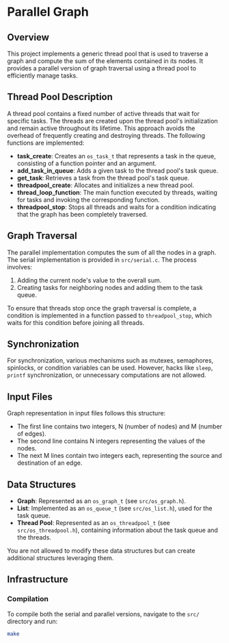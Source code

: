 # Parallel Graph

## Overview

This project implements a generic thread pool that is used to traverse a graph and compute the sum of the elements contained in its nodes. It provides a parallel version of graph traversal using a thread pool to efficiently manage tasks.

## Thread Pool Description

A thread pool contains a fixed number of active threads that wait for specific tasks. The threads are created upon the thread pool's initialization and remain active throughout its lifetime. This approach avoids the overhead of frequently creating and destroying threads. The following functions are implemented:

- **task_create**: Creates an `os_task_t` that represents a task in the queue, consisting of a function pointer and an argument.
- **add_task_in_queue**: Adds a given task to the thread pool's task queue.
- **get_task**: Retrieves a task from the thread pool's task queue.
- **threadpool_create**: Allocates and initializes a new thread pool.
- **thread_loop_function**: The main function executed by threads, waiting for tasks and invoking the corresponding function.
- **threadpool_stop**: Stops all threads and waits for a condition indicating that the graph has been completely traversed.

## Graph Traversal

The parallel implementation computes the sum of all the nodes in a graph. The serial implementation is provided in `src/serial.c`. The process involves:

1. Adding the current node's value to the overall sum.
2. Creating tasks for neighboring nodes and adding them to the task queue.

To ensure that threads stop once the graph traversal is complete, a condition is implemented in a function passed to `threadpool_stop`, which waits for this condition before joining all threads.

## Synchronization

For synchronization, various mechanisms such as mutexes, semaphores, spinlocks, or condition variables can be used. However, hacks like `sleep`, `printf` synchronization, or unnecessary computations are not allowed.

## Input Files

Graph representation in input files follows this structure:

- The first line contains two integers, N (number of nodes) and M (number of edges).
- The second line contains N integers representing the values of the nodes.
- The next M lines contain two integers each, representing the source and destination of an edge.

## Data Structures

- **Graph**: Represented as an `os_graph_t` (see `src/os_graph.h`).
- **List**: Implemented as an `os_queue_t` (see `src/os_list.h`), used for the task queue.
- **Thread Pool**: Represented as an `os_threadpool_t` (see `src/os_threadpool.h`), containing information about the task queue and the threads.

You are not allowed to modify these data structures but can create additional structures leveraging them.

## Infrastructure

### Compilation

To compile both the serial and parallel versions, navigate to the `src/` directory and run:

```bash
make
